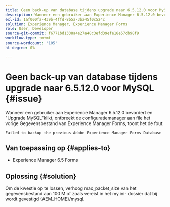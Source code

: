```yaml
---
title: Geen back-up van database tijdens upgrade naar 6.5.12.0 voor MySQL.
description: Wanneer een gebruiker aan Experience Manager 6.5.12.0 bevordert en "Upgrade MySQL"klikt, ontbreekt de configuratiemanager aan file het vorige Gegevensbestand van Experience Manager Forms.
exl-id: 1af000fa-439b-4ffd-8b5a-3ba45f0c524c
solution: Experience Manager, Experience Manager Forms
role: User, Developer
source-git-commit: f6771bd1338a4e27a48c3efd39efe18e57cb98f9
workflow-type: tm+mt
source-wordcount: '105'
ht-degree: 0%

---
```


# Geen back-up van database tijdens upgrade naar 6.5.12.0 voor MySQL {#issue}

Wanneer een gebruiker aan Experience Manager 6.5.12.0 bevordert en &quot;Upgrade MySQL&quot;klikt, ontbreekt de configuratiemanager aan file het vorige Gegevensbestand van Experience Manager Forms, toont het de fout:

`Failed to backup the previous Adobe Experience Manager Forms Database`


## Van toepassing op {#applies-to}

* Experience Manager 6.5 Forms

## Oplossing {#solution}

Om de kwestie op te lossen, verhoog max_packet_size van het gegevensbestand aan 100 M of zoals vereist in het my.ini- dossier dat bij wordt gevestigd {AEM_HOME}/mysql.

